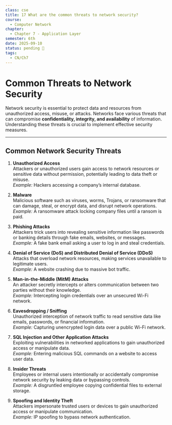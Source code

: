 ```yaml
---
class: cse
title: 17 What are the common threats to network security?
course:
  - Computer Network
chapter:
  - Chapter 7 - Application Layer
semester: 6th
date: 2025-09-10
status: pending 🛑
tags:
  - CN/Ch7
---
```

# Common Threats to Network Security

Network security is essential to protect data and resources from unauthorized access, misuse, or attacks. Networks face various threats that can compromise **confidentiality, integrity, and availability** of information. Understanding these threats is crucial to implement effective security measures.

---

## Common Network Security Threats

1. **Unauthorized Access**  
    Attackers or unauthorized users gain access to network resources or sensitive data without permission, potentially leading to data theft or misuse.  
    _Example:_ Hackers accessing a company’s internal database.
    
2. **Malware**  
    Malicious software such as viruses, worms, Trojans, or ransomware that can damage, steal, or encrypt data, and disrupt network operations.  
    _Example:_ A ransomware attack locking company files until a ransom is paid.
    
3. **Phishing Attacks**  
    Attackers trick users into revealing sensitive information like passwords or banking details through fake emails, websites, or messages.  
    _Example:_ A fake bank email asking a user to log in and steal credentials.
    
4. **Denial of Service (DoS) and Distributed Denial of Service (DDoS)**  
    Attacks that overload network resources, making services unavailable to legitimate users.  
    _Example:_ A website crashing due to massive bot traffic.
    
5. **Man-in-the-Middle (MitM) Attacks**  
    An attacker secretly intercepts or alters communication between two parties without their knowledge.  
    _Example:_ Intercepting login credentials over an unsecured Wi-Fi network.
    
6. **Eavesdropping / Sniffing**  
    Unauthorized interception of network traffic to read sensitive data like emails, passwords, or financial information.  
    _Example:_ Capturing unencrypted login data over a public Wi-Fi network.
    
7. **SQL Injection and Other Application Attacks**  
    Exploiting vulnerabilities in networked applications to gain unauthorized access or manipulate data.  
    _Example:_ Entering malicious SQL commands on a website to access user data.
    
8. **Insider Threats**  
    Employees or internal users intentionally or accidentally compromise network security by leaking data or bypassing controls.  
    _Example:_ A disgruntled employee copying confidential files to external storage.
    
9. **Spoofing and Identity Theft**  
    Attackers impersonate trusted users or devices to gain unauthorized access or manipulate communication.  
    _Example:_ IP spoofing to bypass network authentication.